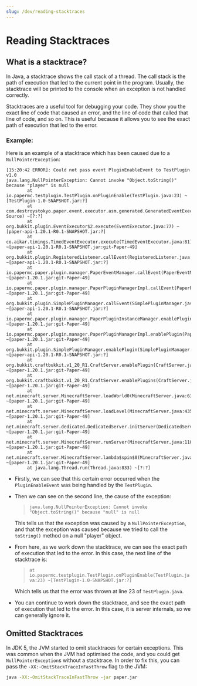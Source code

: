 ```yaml
---
slug: /dev/reading-stacktraces
---
```


# Reading Stacktraces

## What is a stacktrace?
In Java, a stacktrace shows the call stack of a thread. The call stack is the path of execution that led to the current point in the program.
Usually, the stacktrace will be printed to the console when an exception is not handled correctly.

Stacktraces are a useful tool for debugging your code. They show you the exact line of code that caused an error, and the 
line of code that called that line of code, and so on. This is useful because it allows you to see the exact path of execution that led to the error.

### Example:

Here is an example of a stacktrace which has been caused due to a `NullPointerException`:

```
[15:20:42 ERROR]: Could not pass event PluginEnableEvent to TestPlugin v1.0
java.lang.NullPointerException: Cannot invoke "Object.toString()" because "player" is null
        at io.papermc.testplugin.TestPlugin.onPluginEnable(TestPlugin.java:23) ~[TestPlugin-1.0-SNAPSHOT.jar:?]
        at com.destroystokyo.paper.event.executor.asm.generated.GeneratedEventExecutor1.execute(Unknown Source) ~[?:?]
        at org.bukkit.plugin.EventExecutor$2.execute(EventExecutor.java:77) ~[paper-api-1.20.1-R0.1-SNAPSHOT.jar:?]
        at co.aikar.timings.TimedEventExecutor.execute(TimedEventExecutor.java:81) ~[paper-api-1.20.1-R0.1-SNAPSHOT.jar:git-Paper-49]
        at org.bukkit.plugin.RegisteredListener.callEvent(RegisteredListener.java:70) ~[paper-api-1.20.1-R0.1-SNAPSHOT.jar:?]
        at io.papermc.paper.plugin.manager.PaperEventManager.callEvent(PaperEventManager.java:54) ~[paper-1.20.1.jar:git-Paper-49]
        at io.papermc.paper.plugin.manager.PaperPluginManagerImpl.callEvent(PaperPluginManagerImpl.java:126) ~[paper-1.20.1.jar:git-Paper-49]
        at org.bukkit.plugin.SimplePluginManager.callEvent(SimplePluginManager.java:615) ~[paper-api-1.20.1-R0.1-SNAPSHOT.jar:?]
        at io.papermc.paper.plugin.manager.PaperPluginInstanceManager.enablePlugin(PaperPluginInstanceManager.java:200) ~[paper-1.20.1.jar:git-Paper-49]
        at io.papermc.paper.plugin.manager.PaperPluginManagerImpl.enablePlugin(PaperPluginManagerImpl.java:104) ~[paper-1.20.1.jar:git-Paper-49]
        at org.bukkit.plugin.SimplePluginManager.enablePlugin(SimplePluginManager.java:507) ~[paper-api-1.20.1-R0.1-SNAPSHOT.jar:?]
        at org.bukkit.craftbukkit.v1_20_R1.CraftServer.enablePlugin(CraftServer.java:636) ~[paper-1.20.1.jar:git-Paper-49]
        at org.bukkit.craftbukkit.v1_20_R1.CraftServer.enablePlugins(CraftServer.java:547) ~[paper-1.20.1.jar:git-Paper-49]
        at net.minecraft.server.MinecraftServer.loadWorld0(MinecraftServer.java:636) ~[paper-1.20.1.jar:git-Paper-49]
        at net.minecraft.server.MinecraftServer.loadLevel(MinecraftServer.java:435) ~[paper-1.20.1.jar:git-Paper-49]
        at net.minecraft.server.dedicated.DedicatedServer.initServer(DedicatedServer.java:308) ~[paper-1.20.1.jar:git-Paper-49]
        at net.minecraft.server.MinecraftServer.runServer(MinecraftServer.java:1101) ~[paper-1.20.1.jar:git-Paper-49]
        at net.minecraft.server.MinecraftServer.lambda$spin$0(MinecraftServer.java:318) ~[paper-1.20.1.jar:git-Paper-49]
        at java.lang.Thread.run(Thread.java:833) ~[?:?]
```

-   Firstly, we can see that this certain error occurred when the `PluginEnableEvent` was being handled by the `TestPlugin`.

-   Then we can see on the second line, the cause of the exception:
    > `java.lang.NullPointerException: Cannot invoke "Object.toString()" because "null" is null`

    This tells us that the exception was caused by a `NullPointerException`, 
    and that the exception was caused because we tried to call the `toString()` method on a null "player" object.

-   From here, as we work down the stacktrace, we can see the exact path of execution that led to the error. In this case, 
    the next line of the stacktrace is:
    > `at io.papermc.testplugin.TestPlugin.onPluginEnable(TestPlugin.java:23) ~[TestPlugin-1.0-SNAPSHOT.jar:?]`
    
    Which tells us that the error was thrown at line 23 of `TestPlugin.java`.

-   You can continue to work down the stacktrace, and see the exact path of execution that led to the error. In this case,
    it is server internals, so we can generally ignore it.

## Omitted Stacktraces

In JDK 5, the JVM started to omit stacktraces for certain exceptions. This was common when the JVM had optimised the code,
and you could get `NullPointerException`s without a stacktrace. In order to fix this, you can pass the `-XX:-OmitStackTraceInFastThrow` flag to the JVM:

```bash
java -XX:-OmitStackTraceInFastThrow -jar paper.jar
```
